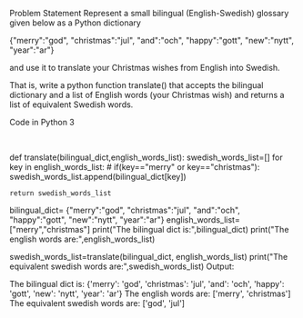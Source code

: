 Problem Statement
Represent a small bilingual (English-Swedish) glossary given below as a Python dictionary

{"merry":"god", "christmas":"jul", "and":"och", "happy":"gott", "new":"nytt", "year":"ar"} 

and use it to translate your Christmas wishes from English into Swedish.

That is, write a python function translate() that accepts the bilingual dictionary and a list of English words (your Christmas wish) and returns a list of equivalent Swedish words. 

Code in Python 3

  

def translate(bilingual_dict,english_words_list):
    swedish_words_list=[]
    for key in english_words_list:
       # if(key=="merry" or key=="christmas"):
            swedish_words_list.append(bilingual_dict[key])

    return swedish_words_list


bilingual_dict= {"merry":"god", "christmas":"jul", "and":"och", "happy":"gott", "new":"nytt", "year":"ar"}
english_words_list=["merry","christmas"]
print("The bilingual dict is:",bilingual_dict)
print("The english words are:",english_words_list)

swedish_words_list=translate(bilingual_dict, english_words_list)
print("The equivalent swedish words are:",swedish_words_list)
Output:

The bilingual dict is: {'merry': 'god', 'christmas': 'jul', 'and': 'och', 'happy': 'gott', 'new': 'nytt', 'year': 'ar'}
The english words are: ['merry', 'christmas']
The equivalent swedish words are: ['god', 'jul']
